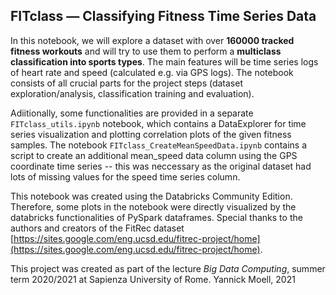 ## FITclass &mdash; Classifying Fitness Time Series Data

In this notebook, we will explore a dataset with over **160000 tracked fitness workouts** and will try to use them to perform a **multiclass classification into sports types**. The main features will be time series logs of heart rate and speed (calculated e.g. via GPS logs). The notebook consists of all crucial parts for the project steps (dataset exploration/analysis, classification training and evaluation).

Adiitionally, some functionalities are provided in a separate `FITclass_utils.ipynb` notebook, which contains a DataExplorer for time series visualization and plotting correlation plots of the given fitness samples. The notebook `FITclass_CreateMeanSpeedData.ipynb` contains a script to create an additional mean_speed data column using the GPS coordinate time series -- this was neccessary as the original dataset had lots of missing values for the speed time series column.

This notebook was created using the Databricks Community Edition. Therefore, some plots in the notebook were directly visualized by the databricks functionalities of PySpark dataframes. Special thanks to the authors and creators of the FitRec dataset [https://sites.google.com/eng.ucsd.edu/fitrec-project/home](https://sites.google.com/eng.ucsd.edu/fitrec-project/home).

This project was created as part of the lecture _Big Data Computing_, summer term 2020/2021 at Sapienza University of Rome. 
Yannick Moell, 2021
